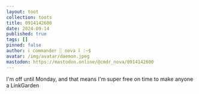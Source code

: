 ```yaml
---
layout: toot
collection: toots
title: 0914142600
date: 2024-09-14
published: true
tags: []
pinned: false
author: ⸸ commander ░ nova ⸸ :~$
avatar: /img/avatar/daemon.jpeg
mastodon: https://mastodon.online/@cmdr_nova/0914142600
---
```


I'm off until Monday, and that means I'm super free on time to make anyone a LinkGarden   

